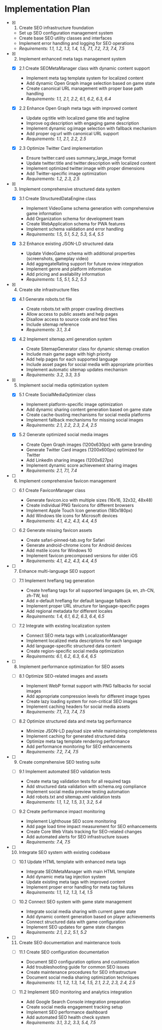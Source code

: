 # Implementation Plan

- [x] 1. Create SEO infrastructure foundation
  - Set up SEO configuration management system
  - Create base SEO utility classes and interfaces
  - Implement error handling and logging for SEO operations
  - _Requirements: 1.1, 1.2, 1.3, 1.4, 1.5, 7.1, 7.2, 7.3, 7.4, 7.5_

- [x] 2. Implement enhanced meta tags management system
  - [x] 2.1 Create SEOMetaManager class with dynamic content support
    - Implement meta tag template system for localized content
    - Add dynamic Open Graph image selection based on game state
    - Create canonical URL management with proper base path handling
    - _Requirements: 1.1, 2.1, 2.2, 6.1, 6.2, 6.3, 6.4_

  - [x] 2.2 Enhance Open Graph meta tags with improved content
    - Update og:title with localized game title and tagline
    - Improve og:description with engaging game description
    - Implement dynamic og:image selection with fallback mechanism
    - Add proper og:url with canonical URL support
    - _Requirements: 1.1, 2.1, 2.2, 2.5_

  - [x] 2.3 Optimize Twitter Card implementation
    - Ensure twitter:card uses summary_large_image format
    - Update twitter:title and twitter:description with localized content
    - Implement optimized twitter:image with proper dimensions
    - Add Twitter-specific image optimization
    - _Requirements: 1.2, 2.3, 2.5_

- [x] 3. Implement comprehensive structured data system
  - [x] 3.1 Create StructuredDataEngine class
    - Implement VideoGame schema generation with comprehensive game information
    - Add Organization schema for development team
    - Create WebApplication schema for PWA features
    - Implement schema validation and error handling
    - _Requirements: 1.5, 5.1, 5.2, 5.3, 5.4, 5.5_

  - [x] 3.2 Enhance existing JSON-LD structured data
    - Update VideoGame schema with additional properties (screenshots, gameplay video)
    - Add aggregateRating support for future review integration
    - Implement genre and platform information
    - Add pricing and availability information
    - _Requirements: 1.5, 5.1, 5.2, 5.3_

- [x] 4. Create site infrastructure files
  - [x] 4.1 Generate robots.txt file
    - Create robots.txt with proper crawling directives
    - Allow access to public assets and help pages
    - Disallow access to source code and test files
    - Include sitemap reference
    - _Requirements: 3.1, 3.4_

  - [x] 4.2 Implement sitemap.xml generation system
    - Create SitemapGenerator class for dynamic sitemap creation
    - Include main game page with high priority
    - Add help pages for each supported language
    - Include asset pages for social media with appropriate priorities
    - Implement automatic sitemap updates mechanism
    - _Requirements: 3.2, 3.3, 3.5_

- [x] 5. Implement social media optimization system
  - [x] 5.1 Create SocialMediaOptimizer class
    - Implement platform-specific image optimization
    - Add dynamic sharing content generation based on game state
    - Create cache-busting mechanisms for social media platforms
    - Implement fallback mechanisms for missing social images
    - _Requirements: 2.1, 2.2, 2.3, 2.4, 2.5_

  - [x] 5.2 Generate optimized social media images
    - Create Open Graph images (1200x630px) with game branding
    - Generate Twitter Card images (1200x600px) optimized for Twitter
    - Add LinkedIn sharing images (1200x627px)
    - Implement dynamic score achievement sharing images
    - _Requirements: 2.1, 7.1, 7.4_

- [ ] 6. Implement comprehensive favicon management
  - [ ] 6.1 Create FaviconManager class
    - Generate favicon.ico with multiple sizes (16x16, 32x32, 48x48)
    - Create individual PNG favicons for different browsers
    - Implement Apple Touch Icon generation (180x180px)
    - Add Windows tile icons for Microsoft devices
    - _Requirements: 4.1, 4.2, 4.3, 4.4, 4.5_

  - [ ] 6.2 Generate missing favicon assets
    - Create safari-pinned-tab.svg for Safari
    - Generate android-chrome icons for Android devices
    - Add mstile icons for Windows 10
    - Implement favicon precomposed versions for older iOS
    - _Requirements: 4.1, 4.2, 4.3, 4.4, 4.5_

- [ ] 7. Enhance multi-language SEO support
  - [ ] 7.1 Implement hreflang tag generation
    - Create hreflang tags for all supported languages (ja, en, zh-CN, zh-TW, ko)
    - Add x-default hreflang for default language fallback
    - Implement proper URL structure for language-specific pages
    - Add regional metadata for different locales
    - _Requirements: 1.4, 6.1, 6.2, 6.3, 6.4, 6.5_

  - [ ] 7.2 Integrate with existing localization system
    - Connect SEO meta tags with LocalizationManager
    - Implement localized meta descriptions for each language
    - Add language-specific structured data content
    - Create region-specific social media optimization
    - _Requirements: 6.1, 6.2, 6.3, 6.4, 6.5_

- [ ] 8. Implement performance optimization for SEO assets
  - [ ] 8.1 Optimize SEO-related images and assets
    - Implement WebP format support with PNG fallbacks for social images
    - Add appropriate compression levels for different image types
    - Create lazy loading system for non-critical SEO images
    - Implement caching headers for social media assets
    - _Requirements: 7.1, 7.3, 7.4, 7.5_

  - [ ] 8.2 Optimize structured data and meta tag performance
    - Minimize JSON-LD payload size while maintaining completeness
    - Implement caching for generated structured data
    - Optimize meta tag template rendering performance
    - Add performance monitoring for SEO enhancements
    - _Requirements: 7.2, 7.4, 7.5_

- [ ] 9. Create comprehensive SEO testing suite
  - [ ] 9.1 Implement automated SEO validation tests
    - Create meta tag validation tests for all required tags
    - Add structured data validation with schema.org compliance
    - Implement social media preview testing automation
    - Add robots.txt and sitemap.xml validation tests
    - _Requirements: 1.1, 1.2, 1.5, 3.1, 3.2, 5.4_

  - [ ] 9.2 Create performance impact monitoring
    - Implement Lighthouse SEO score monitoring
    - Add page load time impact measurement for SEO enhancements
    - Create Core Web Vitals tracking for SEO-related changes
    - Add automated alerts for SEO infrastructure issues
    - _Requirements: 7.4, 7.5_

- [ ] 10. Integrate SEO system with existing codebase
  - [ ] 10.1 Update HTML template with enhanced meta tags
    - Integrate SEOMetaManager with main HTML template
    - Add dynamic meta tag injection system
    - Update existing meta tags with improved content
    - Implement proper error handling for meta tag failures
    - _Requirements: 1.1, 1.2, 1.3, 1.4, 1.5_

  - [ ] 10.2 Connect SEO system with game state management
    - Integrate social media sharing with current game state
    - Add dynamic content generation based on player achievements
    - Connect structured data with game configuration
    - Implement SEO updates for game state changes
    - _Requirements: 2.1, 2.2, 5.1, 5.2_

- [ ] 11. Create SEO documentation and maintenance tools
  - [ ] 11.1 Create SEO configuration documentation
    - Document SEO configuration options and customization
    - Add troubleshooting guide for common SEO issues
    - Create maintenance procedures for SEO infrastructure
    - Document social media sharing optimization techniques
    - _Requirements: 1.1, 1.2, 1.3, 1.4, 1.5, 2.1, 2.2, 2.3, 2.4, 2.5_

  - [ ] 11.2 Implement SEO monitoring and analytics integration
    - Add Google Search Console integration preparation
    - Create social media engagement tracking setup
    - Implement SEO performance dashboard
    - Add automated SEO health check system
    - _Requirements: 3.1, 3.2, 3.3, 5.4, 7.5_